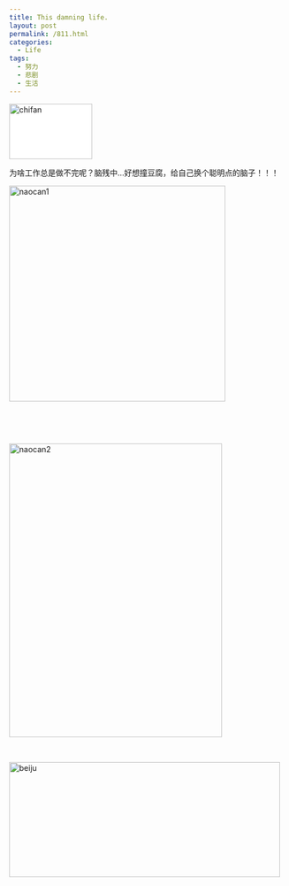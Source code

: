 ```yaml
---
title: This damning life.
layout: post
permalink: /811.html
categories:
  - Life
tags:
  - 努力
  - 悲剧
  - 生活
---
```

<img class="aligncenter size-full wp-image-731"  style="background:#FFFFFF;"  title="chifan" src="http://www.80aj.com/wp-content/uploads/2009/12/chifan.jpg" alt="chifan" width="150" height="100" />

为啥工作总是做不完呢？脑残中&#8230;好想撞豆腐，给自己换个聪明点的脑子！！！

<img title="naocan1" src="http://www.80aj.com/wp-content/uploads/2009/12/naocan1.jpg" alt="naocan1" width="391" height="390" />

 

 

<img class="aligncenter size-full wp-image-733" title="naocan2" src="http://www.80aj.com/wp-content/uploads/2009/12/naocan2.jpg" alt="naocan2" width="385" height="531" />

 

<img class="aligncenter size-full wp-image-734" title="beiju" src="http://www.80aj.com/wp-content/uploads/2009/12/beiju.jpg" alt="beiju" width="490" height="208" />